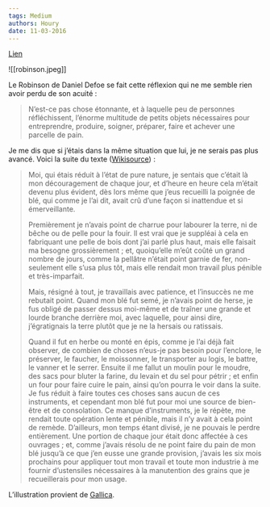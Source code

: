 ```yaml
---
tags: Medium
authors: Houry
date: 11-03-2016
---
```


[Lien](https://medium.com/@yannhoury/faire-son-pain-d82834b02848)

![[robinson.jpeg]]

Le Robinson de Daniel Defoe se fait cette réflexion qui ne me semble rien avoir perdu de son acuité :

> N’est-ce pas chose étonnante, et à laquelle peu de personnes réfléchissent, l’énorme multitude de petits objets nécessaires pour entreprendre, produire, soigner, préparer, faire et achever une parcelle de pain.

Je me dis que si j’étais dans la même situation que lui, je ne serais pas plus avancé. Voici la suite du texte ([Wikisource](https://fr.m.wikisource.org/wiki/Robinson_Cruso%C3%A9/23)) :

> Moi, qui étais réduit à l’état de pure nature, je sentais que c’était là mon découragement de chaque jour, et d’heure en heure cela m’était devenu plus évident, dès lors même que j’eus recueilli la poignée de blé, qui comme je l’ai dit, avait crû d’une façon si inattendue et si émerveillante.
> 
> Premièrement je n’avais point de charrue pour labourer la terre, ni de bêche ou de pelle pour la fouir. Il est vrai que je suppléai à cela en fabriquant une pelle de bois dont j’ai parlé plus haut, mais elle faisait ma besogne grossièrement ; et, quoiqu’elle m’eût coûté un grand nombre de jours, comme la pellâtre n’était point garnie de fer, non-seulement elle s’usa plus tôt, mais elle rendait mon travail plus pénible et très-imparfait.
> 
> Mais, résigné à tout, je travaillais avec patience, et l’insuccès ne me rebutait point. Quand mon blé fut semé, je n’avais point de herse, je fus obligé de passer dessus moi-même et de traîner une grande et lourde branche derrière moi, avec laquelle, pour ainsi dire, j’égratignais la terre plutôt que je ne la hersais ou ratissais.
> 
> Quand il fut en herbe ou monté en épis, comme je l’ai déjà fait observer, de combien de choses n’eus-je pas besoin pour l’enclore, le préserver, le faucher, le moissonner, le transporter au logis, le battre, le vanner et le serrer. Ensuite il me fallut un moulin pour le moudre, des sacs pour bluter la farine, du levain et du sel pour pétrir ; et enfin un four pour faire cuire le pain, ainsi qu’on pourra le voir dans la suite. Je fus réduit à faire toutes ces choses sans aucun de ces instruments, et cependant mon blé fut pour moi une source de bien-être et de consolation. Ce manque d’instruments, je le répète, me rendait toute opération lente et pénible, mais il n’y avait à cela point de remède. D’ailleurs, mon temps étant divisé, je ne pouvais le perdre entièrement. Une portion de chaque jour était donc affectée à ces ouvrages ; et, comme j’avais résolu de ne point faire du pain de mon blé jusqu’à ce que j’en eusse une grande provision, j’avais les six mois prochains pour appliquer tout mon travail et toute mon industrie à me fournir d’ustensiles nécessaires à la manutention des grains que je recueillerais pour mon usage.

L’illustration provient de [Gallica](http://gallica.bnf.fr/m/ark:/12148/bpt6k96613379/f37%20.r=Robinson+Cruso%C3%A9.langFR).